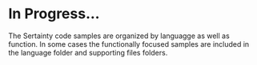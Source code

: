 # In Progress...

The Sertainty code samples are organized by languagge as well as function. In some cases the functionally focused samples are included in the language folder and supporting files folders.




